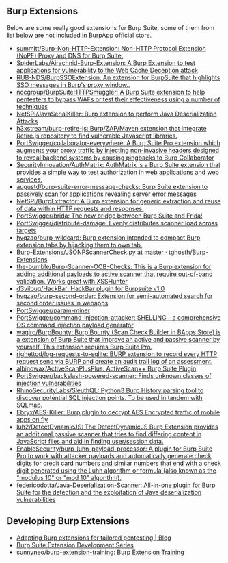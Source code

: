 ## Burp Extensions

Below are some really good extensions for Burp Suite, some of them from list below are not included in BurpApp official store. 

* [summitt/Burp-Non-HTTP-Extension: Non-HTTP Protocol Extension (NoPE) Proxy and DNS for Burp Suite.](https://github.com/summitt/Burp-Non-HTTP-Extension)
* [SpiderLabs/Airachnid-Burp-Extension: A Burp Extension to test applications for vulnerability to the Web Cache Deception attack](https://github.com/SpiderLabs/Airachnid-Burp-Extension)
* [RUB-NDS/BurpSSOExtension: An extension for BurpSuite that highlights SSO messages in Burp's proxy window..](https://github.com/RUB-NDS/BurpSSOExtension)
* [nccgroup/BurpSuiteHTTPSmuggler: A Burp Suite extension to help pentesters to bypass WAFs or test their effectiveness using a number of techniques](https://github.com/nccgroup/BurpSuiteHTTPSmuggler)
* [NetSPI/JavaSerialKiller: Burp extension to perform Java Deserialization Attacks](https://github.com/NetSPI/JavaSerialKiller)
* [h3xstream/burp-retire-js: Burp/ZAP/Maven extension that integrate Retire.js repository to find vulnerable Javascript libraries.](https://github.com/h3xstream/burp-retire-js)
* [PortSwigger/collaborator-everywhere: A Burp Suite Pro extension which augments your proxy traffic by injecting non-invasive headers designed to reveal backend systems by causing pingbacks to Burp Collaborator](https://github.com/PortSwigger/collaborator-everywhere)
* [SecurityInnovation/AuthMatrix: AuthMatrix is a Burp Suite extension that provides a simple way to test authorization in web applications and web services.](https://github.com/SecurityInnovation/AuthMatrix)
* [augustd/burp-suite-error-message-checks: Burp Suite extension to passively scan for applications revealing server error messages](https://github.com/augustd/burp-suite-error-message-checks)
* [NetSPI/BurpExtractor: A Burp extension for generic extraction and reuse of data within HTTP requests and responses.](https://github.com/NetSPI/BurpExtractor)
* [PortSwigger/brida: The new bridge between Burp Suite and Frida!](https://github.com/portswigger/brida)
* [PortSwigger/distribute-damage: Evenly distributes scanner load across targets](https://github.com/PortSwigger/distribute-damage)
* [hvqzao/burp-wildcard: Burp extension intended to compact Burp extension tabs by hijacking them to own tab.](https://github.com/hvqzao/burp-wildcard)
* [Burp-Extensions/JSONPScannerCheck.py at master · tghosth/Burp-Extensions](https://github.com/tghosth/Burp-Extensions/blob/master/JSONPScannerCheck.py)
* [the-bumble/Burp-Scanner-OOB-Checks: This is a Burp extension for adding additional payloads to active scanner that require out-of-band validation. Works great with XSSHunter](https://github.com/the-bumble/Burp-Scanner-OOB-Checks)
* [d3vilbug/HackBar: HackBar plugin for Burpsuite v1.0](https://github.com/d3vilbug/HackBar)
* [hvqzao/burp-second-order: Extension for semi-automated search for second order issues in webapps](https://github.com/hvqzao/burp-second-order)
* [PortSwigger/param-miner](https://github.com/portswigger/param-miner)
* [PortSwigger/command-injection-attacker: SHELLING - a comprehensive OS command injection payload generator](https://github.com/portswigger/command-injection-attacker)
* [wagiro/BurpBounty: Burp Bounty (Scan Check Builder in BApps Store) is a extension of Burp Suite that improve an active and passive scanner by yourself. This extension requires Burp Suite Pro.](https://github.com/wagiro/BurpBounty)
* [righettod/log-requests-to-sqlite: BURP extension to record every HTTP request send via BURP and create an audit trail log of an assessment.](https://github.com/righettod/log-requests-to-sqlite)
* [albinowax/ActiveScanPlusPlus: ActiveScan++ Burp Suite Plugin](https://github.com/albinowax/ActiveScanPlusPlus)
* [PortSwigger/backslash-powered-scanner: Finds unknown classes of injection vulnerabilities](https://github.com/PortSwigger/backslash-powered-scanner)
* [RhinoSecurityLabs/SleuthQL: Python3 Burp History parsing tool to discover potential SQL injection points. To be used in tandem with SQLmap.](https://github.com/RhinoSecurityLabs/SleuthQL)
* [Ebryx/AES-Killer: Burp plugin to decrypt AES Encrypted traffic of mobile apps on fly](https://github.com/Ebryx/AES-Killer)
* [luh2/DetectDynamicJS: The DetectDynamicJS Burp Extension provides an additional passive scanner that tries to find differing content in JavaScript files and aid in finding user/session data.](https://github.com/luh2/DetectDynamicJS)
* [EnableSecurity/burp-luhn-payload-processor: A plugin for Burp Suite Pro to work with attacker payloads and automatically generate check digits for credit card numbers and similar numbers that end with a check digit generated using the Luhn algorithm or formula (also known as the "modulus 10" or "mod 10" algorithm).](https://github.com/EnableSecurity/burp-luhn-payload-processor)
* [federicodotta/Java-Deserialization-Scanner: All-in-one plugin for Burp Suite for the detection and the exploitation of Java deserialization vulnerabilities](https://github.com/federicodotta/Java-Deserialization-Scanner)

## Developing Burp Extensions

* [Adapting Burp extensions for tailored pentesting | Blog](https://portswigger.net/blog/adapting-burp-extensions-for-tailored-pentesting)
* [Burp Suite Extension Development Series](https://prakharprasad.com/burp-suite-extension-development-series/)
* [sunnyneo/burp-extension-training: Burp Extension Training](https://github.com/sunnyneo/burp-extension-training)

